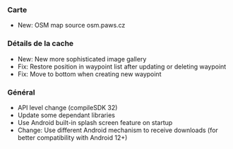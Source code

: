 ### Carte
- New: OSM map source osm.paws.cz

### Détails de la cache
- New: New more sophisticated image gallery
- Fix: Restore position in waypoint list after updating or deleting waypoint
- Fix: Move to bottom when creating new waypoint

### Général
- API level change (compileSDK 32)
- Update some dependant libraries
- Use Android built-in splash screen feature on startup
- Change: Use different Android mechanism to receive downloads (for better compatibility with Android 12+)

